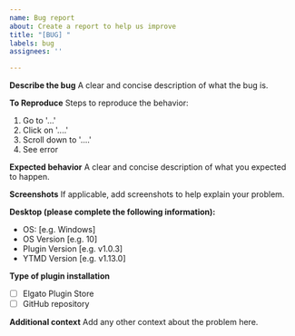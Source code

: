 ```yaml
---
name: Bug report
about: Create a report to help us improve
title: "[BUG] "
labels: bug
assignees: ''

---
```


**Describe the bug**
A clear and concise description of what the bug is.

**To Reproduce**
Steps to reproduce the behavior:
1. Go to '...'
2. Click on '....'
3. Scroll down to '....'
4. See error

**Expected behavior**
A clear and concise description of what you expected to happen.

**Screenshots**
If applicable, add screenshots to help explain your problem.

**Desktop (please complete the following information):**
 - OS: [e.g. Windows]
 - OS Version [e.g. 10]
 - Plugin Version [e.g. v1.0.3]
 - YTMD Version [e.g. v1.13.0]

**Type of plugin installation**
- [ ] Elgato Plugin Store
- [ ] GitHub repository

**Additional context**
Add any other context about the problem here.

